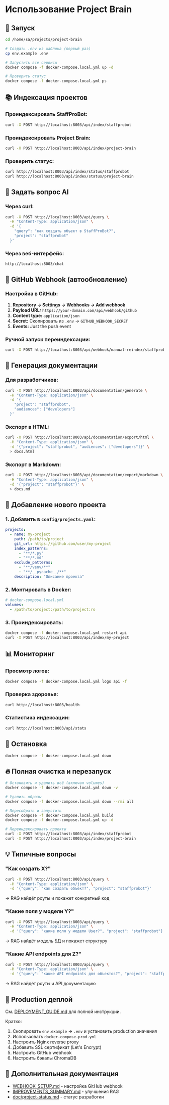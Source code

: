 # Использование Project Brain

## 🚀 Запуск

```bash
cd /home/sa/projects/project-brain

# Создать .env из шаблона (первый раз)
cp env.example .env

# Запустить все сервисы
docker compose -f docker-compose.local.yml up -d

# Проверить статус
docker compose -f docker-compose.local.yml ps
```

## 📚 Индексация проектов

### Проиндексировать StaffProBot:
```bash
curl -X POST http://localhost:8003/api/index/staffprobot
```

### Проиндексировать Project Brain:
```bash
curl -X POST http://localhost:8003/api/index/project-brain
```

### Проверить статус:
```bash
curl http://localhost:8003/api/index/status/staffprobot
curl http://localhost:8003/api/index/status/project-brain
```

## 💬 Задать вопрос AI

### Через curl:
```bash
curl -X POST http://localhost:8003/api/query \
  -H "Content-Type: application/json" \
  -d '{
    "query": "как создать объект в StaffProBot?",
    "project": "staffprobot"
  }'
```

### Через веб-интерфейс:
```
http://localhost:8003/chat
```

## 🔄 GitHub Webhook (автообновление)

### Настройка в GitHub:
1. **Repository → Settings → Webhooks → Add webhook**
2. **Payload URL:** `https://your-domain.com/api/webhook/github`
3. **Content type:** `application/json`
4. **Secret:** Скопировать из `.env` → `GITHUB_WEBHOOK_SECRET`
5. **Events:** Just the push event

### Ручной запуск переиндексации:
```bash
curl -X POST http://localhost:8003/api/webhook/manual-reindex/staffprobot
```

## 📄 Генерация документации

### Для разработчиков:
```bash
curl -X POST http://localhost:8003/api/documentation/generate \
  -H "Content-Type: application/json" \
  -d '{
    "project": "staffprobot",
    "audiences": ["developers"]
  }'
```

### Экспорт в HTML:
```bash
curl -X POST http://localhost:8003/api/documentation/export/html \
  -H "Content-Type: application/json" \
  -d '{"project": "staffprobot", "audiences": ["developers"]}' \
  > docs.html
```

### Экспорт в Markdown:
```bash
curl -X POST http://localhost:8003/api/documentation/export/markdown \
  -H "Content-Type: application/json" \
  -d '{"project": "staffprobot"}' \
  > docs.md
```

## 🔧 Добавление нового проекта

### 1. Добавить в `config/projects.yaml`:
```yaml
projects:
  - name: my-project
    path: /path/to/project
    git_url: https://github.com/user/my-project
    index_patterns:
      - "**/*.py"
      - "**/*.md"
    exclude_patterns:
      - "**/venv/**"
      - "**/__pycache__/**"
    description: "Описание проекта"
```

### 2. Монтировать в Docker:
```yaml
# docker-compose.local.yml
volumes:
  - /path/to/project:/path/to/project:ro
```

### 3. Проиндексировать:
```bash
docker compose -f docker-compose.local.yml restart api
curl -X POST http://localhost:8003/api/index/my-project
```

## 📊 Мониторинг

### Просмотр логов:
```bash
docker compose -f docker-compose.local.yml logs api -f
```

### Проверка здоровья:
```bash
curl http://localhost:8003/health
```

### Статистика индексации:
```bash
curl http://localhost:8003/api/stats
```

## 🛑 Остановка

```bash
docker compose -f docker-compose.local.yml down
```

## 🔥 Полная очистка и перезапуск

```bash
# Остановить и удалить всё (включая volumes)
docker compose -f docker-compose.local.yml down -v

# Удалить образы
docker compose -f docker-compose.local.yml down --rmi all

# Пересобрать и запустить
docker compose -f docker-compose.local.yml build
docker compose -f docker-compose.local.yml up -d

# Переиндексировать проекты
curl -X POST http://localhost:8003/api/index/staffprobot
curl -X POST http://localhost:8003/api/index/project-brain
```

## 💡 Типичные вопросы

### "Как создать X?"
```bash
curl -X POST http://localhost:8003/api/query \
  -H "Content-Type: application/json" \
  -d '{"query": "как создать объект?", "project": "staffprobot"}'
```
→ RAG найдёт роуты и покажет конкретный код

### "Какие поля у модели Y?"
```bash
curl -X POST http://localhost:8003/api/query \
  -H "Content-Type: application/json" \
  -d '{"query": "какие поля у модели User?", "project": "staffprobot"}'
```
→ RAG найдёт модель БД и покажет структуру

### "Какие API endpoints для Z?"
```bash
curl -X POST http://localhost:8003/api/query \
  -H "Content-Type: application/json" \
  -d '{"query": "какие API endpoints для объектов?", "project": "staffprobot"}'
```
→ RAG найдёт роуты и API документацию

## 🎯 Production деплой

См. [DEPLOYMENT_GUIDE.md](DEPLOYMENT_GUIDE.md) для полной инструкции.

Кратко:
1. Скопировать `env.example` → `.env` и установить production значения
2. Использовать `docker-compose.prod.yml`
3. Настроить Nginx reverse proxy
4. Добавить SSL сертификат (Let's Encrypt)
5. Настроить GitHub webhook
6. Настроить бэкапы ChromaDB

## 📖 Дополнительная документация

- [WEBHOOK_SETUP.md](WEBHOOK_SETUP.md) - настройка GitHub webhook
- [IMPROVEMENTS_SUMMARY.md](IMPROVEMENTS_SUMMARY.md) - улучшения RAG
- [doc/project-status.md](doc/project-status.md) - статус разработки

